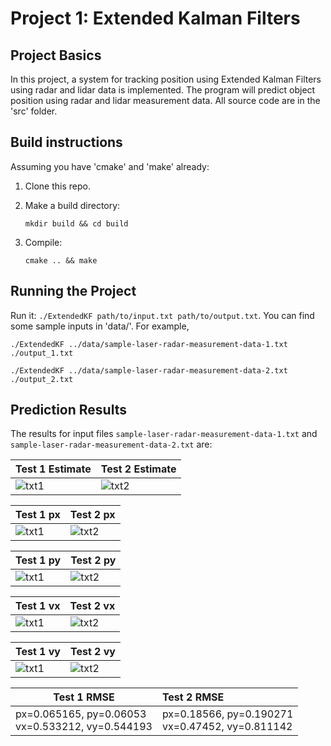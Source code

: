 # Project 1: Extended Kalman Filters


## Project Basics
In this project, a system for tracking position using Extended Kalman Filters using radar and lidar data is implemented. The program will predict object position using radar and lidar measurement data. All source code are in the 'src' folder.

## Build instructions

Assuming you have 'cmake' and 'make' already:

1. Clone this repo.

2. Make a build directory: 

    `mkdir build && cd build`

3. Compile: 

    `cmake .. && make`


## Running the Project
Run it: `./ExtendedKF path/to/input.txt path/to/output.txt`. You can find some sample inputs in 'data/'. For example,

`./ExtendedKF ../data/sample-laser-radar-measurement-data-1.txt ./output_1.txt`

`./ExtendedKF ../data/sample-laser-radar-measurement-data-2.txt ./output_2.txt`


## Prediction Results
The results for input files `sample-laser-radar-measurement-data-1.txt` and `sample-laser-radar-measurement-data-2.txt` are:

| Test 1 Estimate            | Test 2 Estimate                                           |
| -------------------------- |:----------------------------------------------------------|
| ![txt1](result/test1_estimate.png)     | ![txt2](result/test2_estimate.png)   |


| Test 1 px            | Test 2 px                                           |
| -------------------------- |:----------------------------------------------------------|
| ![txt1](result/test1_px.png)     | ![txt2](result/test2_px.png)   |


| Test 1 py            | Test 2 py                                           |
| -------------------------- |:----------------------------------------------------------|
| ![txt1](result/test1_py.png)     | ![txt2](result/test2_py.png)   |


| Test 1 vx            | Test 2 vx                                           |
| -------------------------- |:----------------------------------------------------------|
| ![txt1](result/test1_vx.png)     | ![txt2](result/test2_vx.png)   |


| Test 1 vy            | Test 2 vy                                           |
| -------------------------- |:----------------------------------------------------------|
| ![txt1](result/test1_vy.png)     | ![txt2](result/test2_vy.png)   |

| Test 1 RMSE            | Test 2 RMSE                                           |
| -------------------------- |:----------------------------------------------------------|
| px=0.065165, py=0.06053<br>vx=0.533212, vy=0.544193  |px=0.18566, py=0.190271<br>vx=0.47452, vy=0.811142  |


